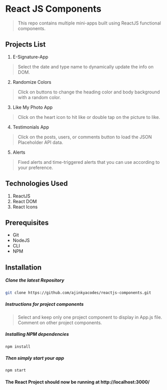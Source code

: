 # React JS Components
> This repo contains multiple mini-apps built using ReactJS functional components.

## Projects List
1.  E-Signature-App
> Select the date and type name to dynamically update the info on DOM.

2.  Randomize Colors
> Click on buttons to change the heading color and body background with a random color.

3.  Like My Photo App
> Click on the heart icon to hit like or double tap on the picture to like.

4.  Testimonials App
> Click on the posts, users, or comments button to load the JSON Placeholder API data.

5.  Alerts
> Fixed alerts and time-triggered alerts that you can use according to your preference.

## Technologies Used
1.  ReactJS
2.  React DOM
3. React Icons

## Prerequisites
- Git
- NodeJS
- CLI
- NPM

## Installation

##### Clone the latest Repository

```bash
git clone https://github.com/ajinkyacodes/reactjs-components.git
```
##### Instructions for project components

> Select and keep only one project component to display in App.js file. Comment on other project components.

##### Installing NPM dependencies

```bash
npm install
```
##### Then simply start your app

```bash
npm start
```

#### The React Project should now be running at http://localhost:3000/ 